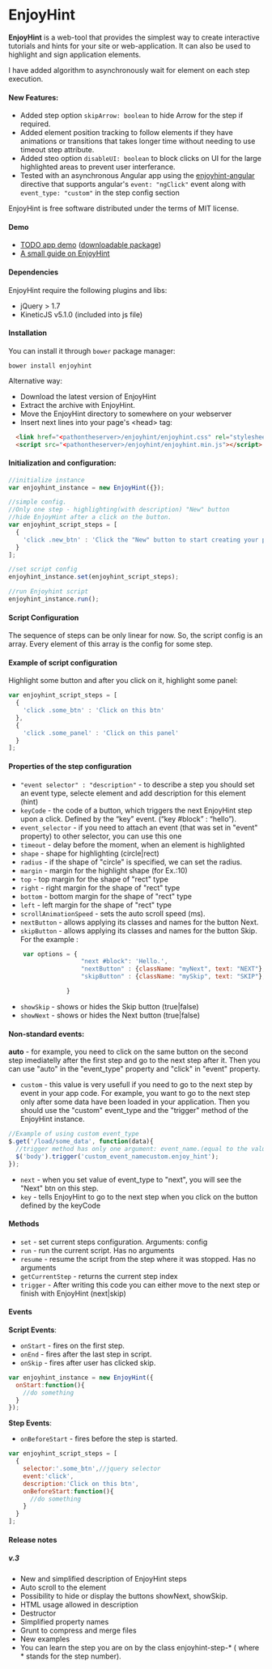 EnjoyHint
=========
**EnjoyHint** is a web-tool that provides the simplest way to create interactive tutorials and hints for your site or web-application. It can also be used to highlight and sign application elements.

I have added algorithm to asynchronously wait for element on each step execution. 

#### New Features:
- Added step option `skipArrow: boolean` to hide Arrow for the step if required.
- Added element position tracking to follow elements if they have animations or transitions that takes longer time without needing to use timeout step attribute.
- Added steo option `disableUI: boolean` to block clicks on UI for the large highlighted areas to prevent user interferance.
- Tested with an asynchronous Angular app using the [enjoyhint-angular](https://github.com/mahpour/enjoyhint-angular) directive that supports angular's `event: "ngClick"` event along with `event_type: "custom"` in the step config section    

EnjoyHint is free software distributed under the terms of MIT license.
  
#### Demo
* [TODO app demo](http://xbsoftware.github.io/enjoyhint/) ([downloadable package](http://xbsoftware.github.io/enjoyhint/enjoyhint_todo_demo.zip))
* [A small guide on EnjoyHint](http://xbsoftware.github.io/enjoyhint/example1.html)

#### Dependencies
EnjoyHint require the following plugins and libs:

* jQuery > 1.7
* KineticJS v5.1.0 (included into js file)

#### Installation
You can install it through `bower` package manager:
```
bower install enjoyhint
```
Alternative way:
- Download the latest version of EnjoyHint
- Extract the archive with EnjoyHint.
- Move the EnjoyHint directory to somewhere on your webserver
- Insert next lines into your page's \<head\> tag:
```html
  <link href="<pathontheserver>/enjoyhint/enjoyhint.css" rel="stylesheet">
  <script src="<pathontheserver>/enjoyhint/enjoyhint.min.js"></script>
```

#### Initialization and configuration:
```javascript
//initialize instance
var enjoyhint_instance = new EnjoyHint({});

//simple config. 
//Only one step - highlighting(with description) "New" button 
//hide EnjoyHint after a click on the button.
var enjoyhint_script_steps = [
  {
    'click .new_btn' : 'Click the "New" button to start creating your project'
  }  
];

//set script config
enjoyhint_instance.set(enjoyhint_script_steps);

//run Enjoyhint script
enjoyhint_instance.run();
```

#### Script Configuration
The sequence of steps can be only linear for now. So, the script config is an array. Every element of this array is the config for some step.

#### Example of script configuration 
Highlight some button and after you click on it, highlight some panel:
```javascript
var enjoyhint_script_steps = [
  {
    'click .some_btn' : 'Click on this btn'
  },  
  {
    'click .some_panel' : 'Click on this panel'
  }  
];
```

#### Properties of the step configuration
* `"event selector" : "description"` - to describe a step you should set an event type, selecte element and add description for this element (hint)
* `keyCode` - the code of a button, which triggers the next EnjoyHint step upon a click. Defined by the “key” event. (“key #block” : “hello”).
* `event_selector` - if you need to attach an event (that was set in "event" property) to other selector, you can use this one  
* `timeout` - delay before the moment, when an element is highlighted   
* `shape` - shape for highlighting (circle|rect)
* `radius` -  if the shape of "circle" is specified, we can set the radius.
* `margin` - margin for the highlight shape (for Ex.:10)  
* `top` - top margin for the shape of "rect" type  
* `right` - right margin for the shape of "rect" type  
* `bottom` - bottom margin for the shape of "rect" type  
* `left` - left margin for the shape of "rect" type
* `scrollAnimationSpeed` - sets the auto scroll speed (ms).
* `nextButton` - allows applying its classes and names for the button Nеxt.
* `skipButton` - allows applying its classes and names for the button Skip. For the example :
```javascript
	var options = {
                    "next #block": 'Hello.',
                    "nextButton" : {className: "myNext", text: "NEXT"},
                    "skipButton" : {className: "mySkip", text: "SKIP"},

                }
  ```
* `showSkip` - shows or hides the Skip button (true|false)
* `showNext` - shows or hides the Next button (true|false)




#### Non-standard events:
**auto** - for example, you need to click on the same button on the second step imediatelly after the first step and go to the next step after it. Then you can use "auto" in the "event_type" property and "click" in "event" property.
* `custom` - this value is very usefull if you need to go to the next step by event in your app code. For example, you want to go to the next step only after some data have been loaded in your application. Then you should use the "custom" event_type and the "trigger" method of the EnjoyHint instance.  
```javascript
//Example of using custom event_type
$.get('/load/some_data', function(data){
  //trigger method has only one argument: event_name.(equal to the value of event property in step config + 'custom.enjoy_hint')
  $('body').trigger('custom_event_namecustom.enjoy_hint');
});
```  
* `next` - when you set value of event_type to "next", you will see the "Next" btn on this step.
* `key` - tells EnjoyHint to go to the next step when you click on the button defined by the keyCode


#### Methods
* `set` - set current steps configuration. Arguments: config  
* `run` - run the current script. Has no arguments  
* `resume` - resume the script from the step where it was stopped. Has no arguments  
* `getCurrentStep` - returns the current step index
* `trigger` -  After writing this code you can either move to the next step or finish with EnjoyHint (next|skip)

#### Events
**Script Events**:
* `onStart` - fires on the first step.
* `onEnd` - fires after the last step in script.
* `onSkip` - fires after user has clicked skip.
```javascript
var enjoyhint_instance = new EnjoyHint({
  onStart:function(){
    //do something
  }
});
```
**Step Events**:  
* `onBeforeStart` - fires before the step is started.
```javascript
var enjoyhint_script_steps = [
  {
    selector:'.some_btn',//jquery selector
    event:'click',
    description:'Click on this btn',
    onBeforeStart:function(){
      //do something
    }
  }
];
```

#### Release notes

##### v.3

* New and simplified description of EnjoyHint steps
* Auto scroll to the element
* Possibility to hide or display the buttons showNext, showSkip.
* HTML usage allowed in description 
* Destructor
* Simplified property names 
* Grunt  to compress and merge files 
* New examples
* You can learn the step you are on by the class enjoyhint-step-* ( where * stands for the step number).




